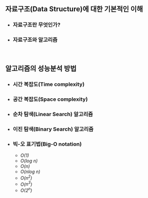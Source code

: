 ## 자료구조(Data Structure)에 대한 기본적인 이해

- ### 자료구조란 무엇인가?

- ### 자료구조와 알고리즘

<br/>

## 알고리즘의 성능분석 방법

- ### 시간 복잡도(Time complexity)

- ### 공간 복잡도(Space complexity)

- ### 순차 탐색(Linear Search) 알고리즘

- ### 이진 탐색(Binary Search) 알고리즘

- ### 빅-오 표기법(Big-O notation)
  - _O(1)_
  - _O($log~n$)_
  - _O($n$)_
  - _O($nlog~n$)_
  - _O($n^2$)_
  - _O($n^3$)_
  - _O($2^n$)_
